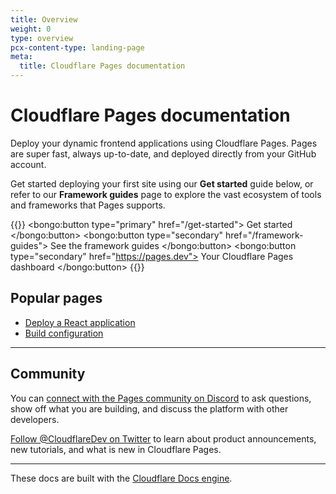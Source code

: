 ```yaml
---
title: Overview
weight: 0
type: overview
pcx-content-type: landing-page
meta:
  title: Cloudflare Pages documentation
---
```


<ContentColumn>

# Cloudflare Pages documentation

Deploy your dynamic frontend applications using Cloudflare Pages. Pages are super fast, always up-to-date, and deployed directly from your GitHub account.

Get started deploying your first site using our **Get started** guide below, or refer to our **Framework guides** page to explore the vast ecosystem of tools and frameworks that Pages supports.

{{<button-group>}}
  <bongo:button type="primary" href="/get-started">
    Get started
  </bongo:button>
  <bongo:button type="secondary" href="/framework-guides">
    See the framework guides
  </bongo:button>
  <bongo:button type="secondary" href="https://pages.dev">
    Your Cloudflare Pages dashboard
  </bongo:button>
{{</button-group>}}

## Popular pages

- [Deploy a React application](/framework-guides/deploy-a-react-application)
- [Build configuration](/platform/build-configuration)

---

## Community

You can [connect with the Pages community on Discord](https://discord.gg/cloudflaredev) to ask questions, show off what you are building, and discuss the platform with other developers.

[Follow @CloudflareDev on Twitter](https://twitter.com/cloudflaredev) to learn about product announcements, new tutorials, and what is new in Cloudflare Pages.

---

These docs are built with the [Cloudflare Docs engine](https://developers.cloudflare.com/docs-engine/).

</ContentColumn>